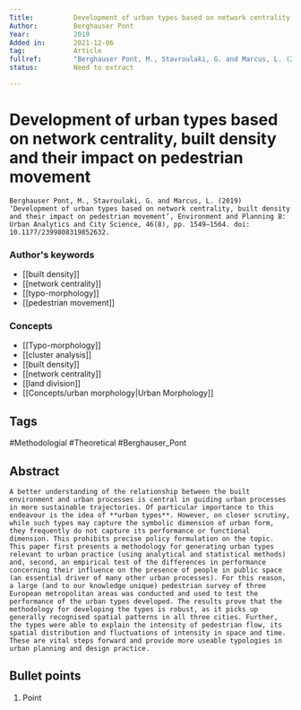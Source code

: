 ```yaml
---
Title: 			Development of urban types based on network centrality, built density and their impact on pedestrian movement
Author:			Berghauser Pont
Year:			2019
Added in:		2021-12-06
tag:			Article
fullref: 		"Berghauser Pont, M., Stavroulaki, G. and Marcus, L. (2019) ‘Development of urban types based on network centrality, built density and their impact on pedestrian movement’, _Environment and Planning B: Urban Analytics and City Science_, 46(8), pp. 1549–1564. doi: 10.1177/2399808319852632."
status:			Need to extract

---
```


# Development of urban types based on network centrality, built density and their impact on pedestrian movement 
```ad-quote
Berghauser Pont, M., Stavroulaki, G. and Marcus, L. (2019) ‘Development of urban types based on network centrality, built density and their impact on pedestrian movement’, Environment and Planning B: Urban Analytics and City Science, 46(8), pp. 1549–1564. doi: 10.1177/2399808319852632.
```
### Author's keywords
- [[built density]]
- [[network centrality]]
- [[typo-morphology]]
- [[pedestrian movement]]
### Concepts
 - [[Typo-morphology]]
- [[cluster analysis]]
- [[built density]]
- [[network centrality]]
- [[land division]]
- [[Concepts/urban morphology|Urban Morphology]]
## Tags
#Methodologial #Theoretical #Berghauser_Pont
## Abstract
```ad-abstract
A better understanding of the relationship between the built environment and urban processes is central in guiding urban processes in more sustainable trajectories. Of particular importance to this endeavour is the idea of **urban types**. However, on closer scrutiny, while such types may capture the symbolic dimension of urban form, they frequently do not capture its performance or functional dimension. This prohibits precise policy formulation on the topic. This paper first presents a methodology for generating urban types relevant to urban practice (using analytical and statistical methods) and, second, an empirical test of the differences in performance concerning their influence on the presence of people in public space (an essential driver of many other urban processes). For this reason, a large (and to our knowledge unique) pedestrian survey of three European metropolitan areas was conducted and used to test the performance of the urban types developed. The results prove that the methodology for developing the types is robust, as it picks up generally recognised spatial patterns in all three cities. Further, the types were able to explain the intensity of pedestrian flow, its spatial distribution and fluctuations of intensity in space and time. These are vital steps forward and provide more useable typologies in urban planning and design practice.
```

## Bullet points
1. Point


